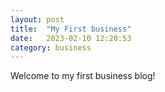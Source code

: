 ```yaml
---
layout: post
title:  "My First business"
date:   2023-02-10 12:20:53
category: business
---
```

Welcome to my first business blog!